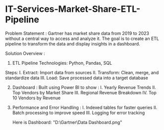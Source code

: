 # IT-Services-Market-Share-ETL-Pipeline

Problem Statement :
Gartner has market share data from 2019 to 2023 without a central way to access and analyze it. 
The goal is to create an ETL pipeline to transform the data and display insights in a dashboard.

Solution Overview :

1. ETL Pipeline
Technologies: Python, Pandas, SQL

Steps:
  I. Extract: Import data from sources
  II. Transform: Clean, merge, and standardize data
  III. Load: Save processed data into a target database

2. Dashboard :
  Built using Power BI to show :
    I. Yearly Revenue Trends
    II. Top Vendors by Market Share
    III. Regional Revenue Breakdown
    IV. Top 10 Vendors by Revenue

3. Performance and Error Handling :
    I. Indexed tables for faster queries
    II. Batch processing to improve speed
    III. Logging for error tracking


   Here is Dashboard:
   "D:\Gartner\Data Dashboard.png"
